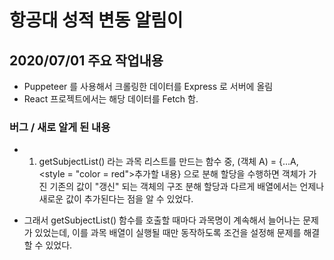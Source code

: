 # 항공대 성적 변동 알림이

## 2020/07/01 주요 작업내용
- Puppeteer 를 사용해서 크롤링한 데이터를 Express 로 서버에 올림
- React 프로젝트에서는 해당 데이터를 Fetch 함.

### 버그 / 새로 알게 된 내용
- 1. getSubjectList() 라는 과목 리스트를 만드는 함수 중, (객체 A) = {...A, <style = "color = red">추가할 내용</style>} 으로 분해 할당을 수행하면 객체가 가진 기존의 값이 "갱신" 되는 객체의 구조 분해 할당과 다르게 배열에서는 언제나 새로운 값이 추가된다는 점을 알 수 있었다.   

- 그래서 getSubjectList() 함수를 호출할 때마다 과목명이 계속해서 늘어나는 문제가 있었는데, 이를 과목 배열이 실행될 때만 동작하도록 조건을 설정해 문제를 해결할 수 있었다.
